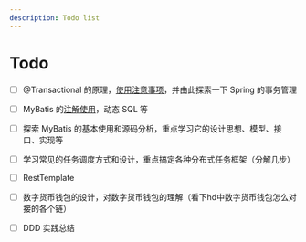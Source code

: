 ```yaml
---
description: Todo list
---
```


# Todo

* [ ] @Transactional 的原理，[使用注意事项](https://blog.csdn.net/qq_20597727/article/details/84900994)，并由此探索一下 Spring 的事务管理
* [ ] MyBatis 的[注解使用](https://blog.csdn.net/wfq784967698/article/details/78786001)，动态 SQL 等 
* [ ] 探索 MyBatis 的基本使用和源码分析，重点学习它的设计思想、模型、接口、实现等
* [ ] 学习常见的任务调度方式和设计，重点搞定各种分布式任务框架（分解几步）
* [ ] RestTemplate
* [ ] 数字货币钱包的设计，对数字货币钱包的理解（看下hd中数字货币钱包怎么对接的各个链）
* [ ] DDD 实践总结

